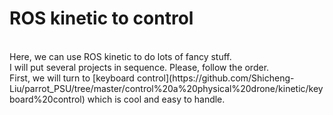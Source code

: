 ROS kinetic to control
==
<br>
Here, we can use ROS kinetic to do lots of fancy stuff.
<br> I will put several projects in sequence. Please, follow the order.
<br> First, we will turn to [keyboard control](https://github.com/Shicheng-Liu/parrot_PSU/tree/master/control%20a%20physical%20drone/kinetic/keyboard%20control) which is cool and easy to handle.

